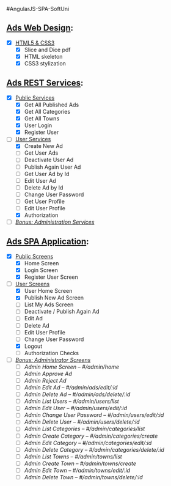 #AngularJS-SPA-SoftUni

## [Ads Web Design](/../../milestones/Web%20Design):
- [x] [HTML5 & CSS3](/../../issues/1)
  - [x] Slice and Dice pdf
  - [x] HTML skeleton
  - [x] CSS3 stylization
  
## [Ads REST Services](/../../milestones/REST%20Services):
- [x] [Public Services](/../../issues/2)
  - [x] Get All Published Ads
  - [x] Get All Categories
  - [x] Get All Towns
  - [x] User Login
  - [x] Register User
- [ ] [User Services](/../../issues/3)
  - [x] Create New Ad
  - [ ] Get User Ads
  - [ ] Deactivate User Ad
  - [ ] Publish Again User Ad
  - [ ] Get User Ad by Id
  - [ ]	Edit User Ad
  - [ ] Delete Ad by Id
  - [ ] Change User Password
  - [ ] Get User Profile
  - [ ]	Edit User Profile
  - [x]	Authorization
- [ ] [*Bonus: Administration Services*](/../../issues/4)
  
## [Ads SPA Application](/../../milestones/SPA%20Application):
- [x] [Public Screens](/../../issues/5)
  - [x] Home Screen
  - [x] Login Screen
  - [x] Register User Screen
- [ ] [User Screens](/../../issues/6)
  - [x] User Home Screen
  - [x] Publish New Ad Screen
  - [ ] List My Ads Screen
  - [ ] Deactivate / Publish Again Ad
  - [ ] Edit Ad
  - [ ]	Delete Ad
  - [ ] Edit User Profile
  - [ ] Change User Password
  - [x] Logout
  - [ ]	Authorization Checks
- [ ] [*Bonus: Administrator Screens*](/../../issues/7)
  - [ ] *Admin Home Screen – #/admin/home*
  - [ ] *Admin Approve Ad*
  - [ ] *Admin Reject Ad*
  - [ ] *Admin Edit Ad – #/admin/ads/edit/:id*
  - [ ] *Admin Delete Ad – #/admin/ads/delete/:id*
  - [ ] *Admin List Users – #/admin/users/list*
  - [ ] *Admin Edit User – #/admin/users/edit/:id*
  - [ ] *Admin Change User Password – #/admin/users/edit/:id*
  - [ ] *Admin Delete User – #/admin/users/delete/:id*
  - [ ] *Admin List Categories – #/admin/categories/list*
  - [ ] *Admin Create Category – #/admin/categories/create*
  - [ ] *Admin Edit Category – #/admin/categories/edit/:id*
  - [ ] *Admin Delete Category – #/admin/categories/delete/:id*
  - [ ] *Admin List Towns – #/admin/towns/list*
  - [ ] *Admin Create Town – #/admin/towns/create*
  - [ ] *Admin Edit Town – #/admin/towns/edit/:id*
  - [ ] *Admin Delete Town – #/admin/towns/delete/:id*
